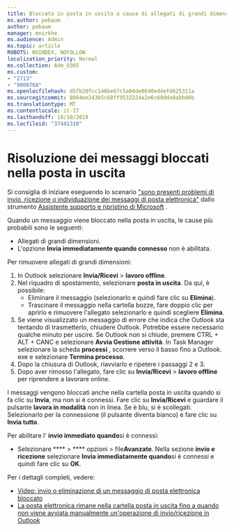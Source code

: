 ```yaml
---
title: Bloccato in posta in uscita a causa di allegati di grandi dimensioni
ms.author: pebaum
author: pebaum
manager: mnirkhe
ms.audience: Admin
ms.topic: article
ROBOTS: NOINDEX, NOFOLLOW
localization_priority: Normal
ms.collection: Adm_O365
ms.custom:
- "2713"
- "9000768"
ms.openlocfilehash: d5fb20fcc146be67c5a04de0640ed4efd625311a
ms.sourcegitcommit: 8004ee243b5c68ff9532224a2e6c69dda0abbd0b
ms.translationtype: MT
ms.contentlocale: it-IT
ms.lasthandoff: 10/10/2019
ms.locfileid: "37441310"
---
```

# <a name="fix-messages-that-are-stuck-in-the-outbox"></a>Risoluzione dei messaggi bloccati nella posta in uscita

Si consiglia di iniziare eseguendo lo scenario ["sono presenti problemi di invio, ricezione o individuazione dei messaggi di posta elettronica"](https://aka.ms/SaRA-OutlookSendReceive) dallo strumento [Assistente supporto e ripristino di Microsoft](https://diagnostics.office.com/#/) .

Quando un messaggio viene bloccato nella posta in uscita, le cause più probabili sono le seguenti:
- Allegati di grandi dimensioni.
- L'opzione **Invia immediatamente quando connesso** non è abilitata.

Per rimuovere allegati di grandi dimensioni: 

1. In Outlook selezionare **Invia/Ricevi** > **lavoro offline**. 
2. Nel riquadro di spostamento, selezionare **posta in uscita**. Da qui, è possibile: 
    - Eliminare il messaggio (selezionarlo e quindi fare clic su **Elimina**).
    - Trascinare il messaggio nella cartella bozze, fare doppio clic per aprirlo e rimuovere l'allegato selezionarlo e quindi scegliere **Elimina**.
3. Se viene visualizzato un messaggio di errore che indica che Outlook sta tentando di trasmetterlo, chiudere Outlook. Potrebbe essere necessario qualche minuto per uscire. Se Outlook non si chiude, premere CTRL + ALT + CANC e selezionare **Avvia Gestione attività**. In Task Manager selezionare la scheda **processi** , scorrere verso il basso fino a Outlook. exe e selezionare **Termina processo**.
4. Dopo la chiusura di Outlook, riavviarlo e ripetere i passaggi 2 e 3. 
5. Dopo aver rimosso l'allegato, fare clic su **Invia/Ricevi** > **lavoro offline** per riprendere a lavorare online. 

I messaggi vengono bloccati anche nella cartella posta in uscita quando si fa clic su **Invia**, ma non si è connessi. Fare clic su **Invia/Ricevi** e guardare il pulsante **lavora in modalità** non in linea. Se è blu, si è scollegati. Selezionarlo per la connessione (il pulsante diventa bianco) e fare clic su **Invia tutto**.
 
Per abilitare l' **invio immediato quando**si è connessi:
 
- Selezionare **** > **** opzioni >  file**Avanzate**.
Nella sezione **invio e ricezione** selezionare **Invia immediatamente quando**si è connessi e quindi fare clic su **OK**.
 
Per i dettagli completi, vedere:
- [Video: invio o eliminazione di un messaggio di posta elettronica bloccato](https://support.office.com/article/Video-Send-or-delete-an-email-stuck-in-your-outbox-26d5d34a-4e5f-444a-a9e8-44db04a94dec) 
- [La posta elettronica rimane nella cartella posta in uscita fino a quando non viene avviata manualmente un'operazione di invio/ricezione in Outlook](https://support.microsoft.com/help/2797572/email-stays-in-the-outbox-folder-until-you-manually-initiate-a-send-re)
